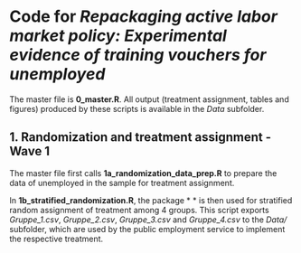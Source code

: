 # Code for *Repackaging active labor market policy: Experimental evidence of training vouchers for unemployed*

The master file is **0_master.R**.
All output (treatment assignment, tables and figures) produced by these scripts is available in the *Data* subfolder.

## 1. Randomization and treatment assignment - Wave 1

The master file first calls **1a_randomization_data_prep.R** to prepare the data of unemployed in the sample for treatment assignment.

In **1b_stratified_randomization.R**, the package * * is then used for stratified random assignment of treatment among 4 groups.
This script exports *Gruppe_1.csv*, *Gruppe_2.csv*, *Gruppe_3.csv* and *Gruppe_4.csv* to the *Data/* subfolder, which are used by the public employment service to implement the respective treatment.

